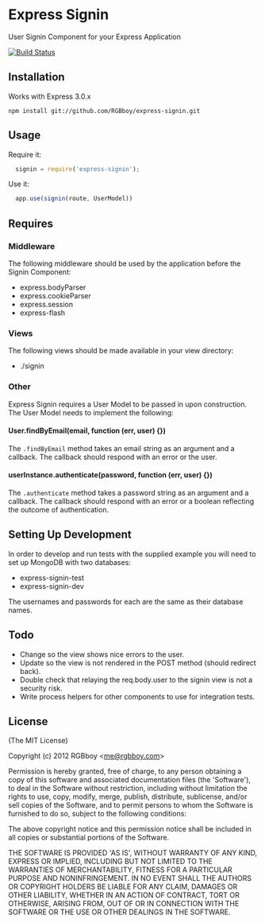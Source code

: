 # Express Signin

  User Signin Component for your Express Application

  [![Build Status](https://secure.travis-ci.org/RGBboy/express-signin.png)](http://travis-ci.org/RGBboy/express-signin)

## Installation

  Works with Express 3.0.x

    npm install git://github.com/RGBboy/express-signin.git

## Usage

Require it:

``` javascript
  signin = require('express-signin');
```

Use it:

``` javascript
  app.use(signin(route, UserModel))
```

## Requires

### Middleware

  The following middleware should be used by the application before the 
  Signin Component:

  * express.bodyParser
  * express.cookieParser
  * express.session
  * express-flash

### Views

  The following views should be made available in your view directory:

  * ./signin

### Other

  Express Signin requires a User Model to be passed in upon construction. 
  The User Model needs to implement the following:

#### User.findByEmail(email, function (err, user) {})

  The `.findByEmail` method takes an email string as an argument and a 
  callback. The callback should respond with an error or the user.

#### userInstance.authenticate(password, function (err, user) {})

  The `.authenticate` method takes a password string as an argument and a 
  callback. The callback should respond with an error or a boolean 
  reflecting the outcome of authentication.

## Setting Up Development

  In order to develop and run tests with the supplied example you will 
  need to set up MongoDB with two databases:

  * express-signin-test
  * express-signin-dev

The usernames and passwords for each are the same as their database names.

## Todo

  * Change so the view shows nice errors to the user.
  * Update so the view is not rendered in the POST method (should redirect back).
  * Double check that relaying the req.body.user to the signin view is 
    not a security risk.
  * Write process helpers for other components to use for integration tests.

## License 

(The MIT License)

Copyright (c) 2012 RGBboy &lt;me@rgbboy.com&gt;

Permission is hereby granted, free of charge, to any person obtaining
a copy of this software and associated documentation files (the
'Software'), to deal in the Software without restriction, including
without limitation the rights to use, copy, modify, merge, publish,
distribute, sublicense, and/or sell copies of the Software, and to
permit persons to whom the Software is furnished to do so, subject to
the following conditions:

The above copyright notice and this permission notice shall be
included in all copies or substantial portions of the Software.

THE SOFTWARE IS PROVIDED 'AS IS', WITHOUT WARRANTY OF ANY KIND,
EXPRESS OR IMPLIED, INCLUDING BUT NOT LIMITED TO THE WARRANTIES OF
MERCHANTABILITY, FITNESS FOR A PARTICULAR PURPOSE AND NONINFRINGEMENT.
IN NO EVENT SHALL THE AUTHORS OR COPYRIGHT HOLDERS BE LIABLE FOR ANY
CLAIM, DAMAGES OR OTHER LIABILITY, WHETHER IN AN ACTION OF CONTRACT,
TORT OR OTHERWISE, ARISING FROM, OUT OF OR IN CONNECTION WITH THE
SOFTWARE OR THE USE OR OTHER DEALINGS IN THE SOFTWARE.